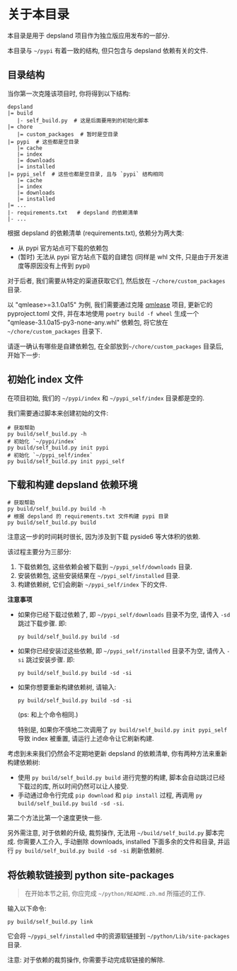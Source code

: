 # 关于本目录

本目录是用于 depsland 项目作为独立版应用发布的一部分.

本目录与 `~/pypi` 有着一致的结构, 但只包含与 depsland 依赖有关的文件.

## 目录结构

当你第一次克隆该项目时, 你将得到以下结构:

```
depsland
|= build
   |- self_build.py  # 这是后面要用到的初始化脚本
|= chore
   |= custom_packages  # 暂时是空目录
|= pypi  # 这些都是空目录
   |= cache
   |= index
   |= downloads
   |= installed
|= pypi_self  # 这些也都是空目录, 且与 `pypi` 结构相同
   |= cache
   |= index
   |= downloads
   |= installed
|= ...
|- requirements.txt   # depsland 的依赖清单
|- ...
```

根据 depsland 的依赖清单 (requirements.txt), 依赖分为两大类:

- 从 pypi 官方站点可下载的依赖包
- (暂时) 无法从 pypi 官方站点下载的自建包 (同样是 whl 文件, 只是由于开发进度等原因没有上传到 pypi)

对于后者, 我们需要从特定的渠道获取它们, 然后放在 `~/chore/custom_packages` 目录.

以 "qmlease>=3.1.0a15" 为例, 我们需要通过克隆 [qmlease](https://github.com/likianta/qmlease) 项目, 更新它的 pyproject.toml 文件, 并在本地使用 `poetry build -f wheel` 生成一个 "qmlease-3.1.0a15-py3-none-any.whl" 依赖包, 将它放在 `~/chore/custom_packages` 目录下.

请逐一确认有哪些是自建依赖包, 在全部放到`~/chore/custom_packages` 目录后, 开始下一步:

## 初始化 index 文件

在项目初始, 我们的 `~/pypi/index` 和 `~/pypi_self/index` 目录都是空的.

我们需要通过脚本来创建初始的文件:

```shell
# 获取帮助
py build/self_build.py -h
# 初始化 `~/pypi/index`
py build/self_build.py init pypi
# 初始化 `~/pypi_self/index`
py build/self_build.py init pypi_self
```

## 下载和构建 depsland 依赖环境

```shell
# 获取帮助
py build/self_build.py build -h
# 根据 depsland 的 requirements.txt 文件构建 pypi 目录
py build/self_build.py build
```

注意这一步的时间耗时很长, 因为涉及到下载 pyside6 等大体积的依赖.

该过程主要分为三部分:

1. 下载依赖包, 这些依赖会被下载到 `~/pypi_self/downloads` 目录.
2. 安装依赖包, 这些安装结果在 `~/pypi_self/installed` 目录.
3. 构建依赖树, 它们会刷新 `~/pypi_self/index` 下的文件.

**注意事项**

- 如果你已经下载过依赖了, 即 `~/pypi_self/downloads` 目录不为空, 请传入 `-sd` 跳过下载步骤. 即:

    ```shell
    py build/self_build.py build -sd
    ```

- 如果你已经安装过这些依赖, 即 `~/pypi_self/installed` 目录不为空, 请传入 `-si` 跳过安装步骤. 即:

    ```shell
    py build/self_build.py build -sd -si
    ```

- 如果你想要重新构建依赖树, 请输入:

    ```shell
    py build/self_build.py build -sd -si
    ```

    (ps: 和上个命令相同.)

    特别是, 如果你不慎地二次调用了 `py build/self_build.py init pypi_self` 导致 index 被重置, 请运行上述命令让它刷新构建.

考虑到未来我们仍然会不定期地更新 depsland 的依赖清单, 你有两种方法来重新构建依赖树:

- 使用 `py build/self_build.py build` 进行完整的构建, 脚本会自动跳过已经下载过的库, 所以时间仍然可以让人接受.
- 手动通过命令行完成 `pip download` 和 `pip install` 过程, 再调用 `py build/self_build.py build -sd -si`.

第二个方法比第一个速度更快一些.

另外需注意, 对于依赖的升级, 裁剪操作, 无法用 `~/build/self_build.py` 脚本完成. 你需要人工介入, 手动删除 downloads, installed 下面多余的文件和目录, 并运行 `py build/self_build.py build -sd -si` 刷新依赖树.

## 将依赖软链接到 python site-packages

> 在开始本节之前, 你应完成 `~/python/README.zh.md` 所描述的工作.

输入以下命令:

```shell
py build/self_build.py link
```

它会将 `~/pypi_self/installed` 中的资源软链接到 `~/python/Lib/site-packages` 目录.

注意: 对于依赖的裁剪操作, 你需要手动完成软链接的解除.
